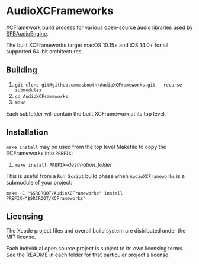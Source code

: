 # AudioXCFrameworks

XCFramework build process for various open-source audio libraries used by [SFBAudioEngine](https://github.com/sbooth/SFBAudioEngine).

The built XCFrameworks target macOS 10.15+ and iOS 14.0+ for all supported 64-bit architectures.

## Building

1. `git clone git@github.com:sbooth/AudioXCFrameworks.git --recurse-submodules`
2. `cd AudioXCFrameworks`
3. `make`

Each subfolder will contain the built XCFramework at its top level.

## Installation

`make install` may be used from the top level Makefile to copy the XCFrameworks into `PREFIX`:

1. `make install PREFIX=`*destination_folder*

This is useful from a `Run Script` build phase when `AudioXCFrameworks` is a submodule of your project:

`make -C "$SRCROOT/AudioXCFrameworks" install PREFIX="$SRCROOT/XCFrameworks"`

## Licensing

The Xcode project files and overall build system are distributed under the MIT license.

Each individual open source project is subject to its own licensing terms. See the README in each folder for that particular project's license.
